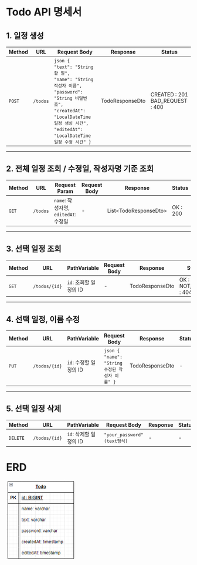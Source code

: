 # **Todo API 명세서**

## **1. 일정 생성**
| **Method** | **URL**  | **Request Body**                                                                                                                                                                                                                  | **Response**                                                                                                                                           | **Status**                           |
|------------|----------|-----------------------------------------------------------------------------------------------------------------------------------------------------------------------------------------------------------------------------------|--------------------------------------------------------------------------------------------------------------------------------------------------------|--------------------------------------|
| `POST`     | `/todos` | ```json { ```<br/> ```"text": "String 할 일",```<br/> ``` "name": "String 작성자 이름", ```<br/> ``` "password": "String 비밀번호", ```<br/> ```"createdAt": "LocalDateTime 일정 생성 시간", ```<br/> ```"editedAt": "LocalDateTime 일정 수정 시간" }``` | TodoResponseDto | CREATED : 201<br/> BAD_REQUEST : 400 |

---

## **2. 전체 일정 조회 / 수정일, 작성자명 기준 조회**
| **Method** | **URL** | **Request Param**             | **Request Body** | **Response**           | **Status** |
|------------|---------|-------------------------------|------------------|------------------------|------------|
| `GET`      | `/todos` | `name`: 작성자명, `editedAt`: 수정일 |  -               | List\<TodoResponseDto> | OK : 200   |

---

## **3. 선택 일정 조회**
| **Method** | **URL** | **PathVariable** | **Request Body** | **Response**    | **Status**                   |
|------------|---------|--------------------|------------------|-----------------|------------------------------|
| `GET`      | `/todos/{id}` | `id`: 조회할 일정의 ID | -                | TodoResponseDto | OK : 200<br/>NOT_FOUND : 404 |

---

## **4. 선택 일정, 이름 수정**
| **Method** | **URL** | **PathVariable** | **Request Body** | **Response**    | **Status** |
|------------|---------|--------------------|------------------|-----------------|------------|
| `PUT`      | `/todos/{id}` | `id`: 수정할 일정의 ID | ```json { "name": "String 수정된 작성자 이름" }``` | TodoResponseDto | -          |

---

## **5. 선택 일정 삭제**
| **Method** | **URL** | **PathVariable** | **Request Body**              | **Response** | **Status** |
|------------|---------|-------------------|-------------------------------|--------------|------------|
| `DELETE`   | `/todos/{id}` | `id`: 삭제할 일정의 ID | ```"your_password"(text형식)``` | -            | -          |


# **ERD**
![img.png](src/main/resources/static/img.png)